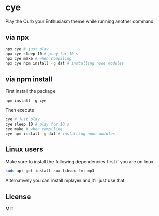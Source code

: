 # cye

Play the Curb your Enthusiasm theme while running another command

## via npx

```bash
npx cye # just play
npx cye sleep 10 # play for 10 s
npx cye make # when compiling
npx cye npm install -g dat # installing node modules
```

## via npm install

First install the package

```
npm install -g cye
```

Then execute

```bash
cye # just play
cye sleep 10 # play for 10 s
cye make # when compiling
cye npm install -g dat # installing node modules
```

## Linux users

Make sure to install the following dependencies first if you are on linux

```bash
sudo apt-get install sox libsox-fmt-mp3
```

Alternatively you can install mplayer and it'll just use that

## License

MIT
